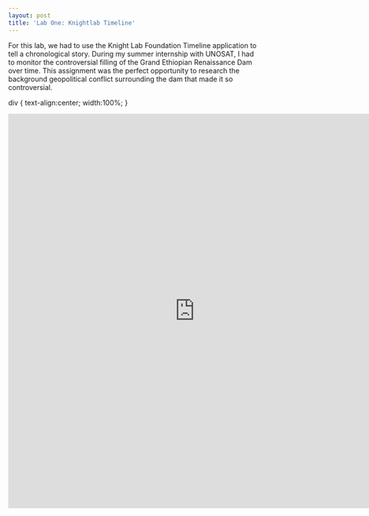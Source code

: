 ```yaml
---
layout: post
title: 'Lab One: Knightlab Timeline'
---
```


For this lab, we had to use the Knight Lab Foundation Timeline application to tell a chronological story. During my summer internship with UNOSAT, I had to monitor the controversial filling of the Grand Ethiopian Renaissance Dam over time. This assignment was the perfect opportunity to research the background geopolitical conflict surrounding the dam that made it so controversial.

div {
  text-align:center;
  width:100%;
}

<div>
  <iframe src='https://cdn.knightlab.com/libs/timeline3/latest/embed/index.html?source=1GX5jBHICKwmfcRMvFCdVDp17JRfAHpA--tf3s06sMCs&font=Default&lang=en&initial_zoom=2&height=650' width='150%' height='800' frameborder='0'></iframe>
</div>

